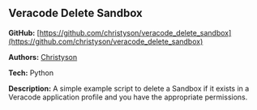 ## Veracode Delete Sandbox

<b>GitHub:</b> [https://github.com/christyson/veracode_delete_sandbox](https://github.com/christyson/veracode_delete_sandbox)

<b>Authors:</b> [Christyson](https://github.com/christyson/)

<b>Tech:</b> Python

<b>Description:</b> A simple example script to delete a Sandbox if it exists in a Veracode application profile and you have the appropriate permissions.
